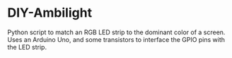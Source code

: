 DIY-Ambilight
=============

Python script to match an RGB LED strip to the dominant color of a screen. Uses an Arduino Uno, and some transistors to interface the GPIO pins with the LED strip.
